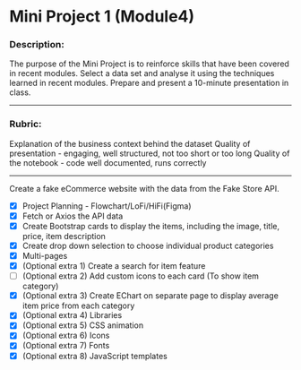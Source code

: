 # Mini Project 1 (Module4)

### Description:
The purpose of the Mini Project is to reinforce skills that have been covered in recent modules.
Select a data set and analyse it using the techniques learned in recent modules. Prepare and present a 10-minute presentation in class.
<hr>

### Rubric:
Explanation of the business context behind the dataset
Quality of presentation - engaging, well structured, not too short or too long
Quality of the notebook - code well documented, runs correctly
<hr>

Create a fake eCommerce website with the data from the Fake Store API.
- [x] Project Planning - Flowchart/LoFi/HiFi(Figma)
- [x] Fetch or Axios the API data
- [x] Create Bootstrap cards to display the items, including the image, title, price, item description
- [x] Create drop down selection to choose individual product categories
- [x] Multi-pages
- [x] (Optional extra 1) Create a search for item feature
- [ ] (Optional extra 2) Add custom icons to each card (To show item category)
- [x] (Optional extra 3) Create EChart on separate page to display average item price from each category
- [x] (Optional extra 4) Libraries
- [x] (Optional extra 5) CSS animation
- [x] (Optional extra 6) Icons
- [x] (Optional extra 7) Fonts
- [x] (Optional extra 8) JavaScript templates
